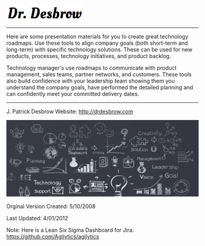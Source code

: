<a href="http://www.drdesbrow.com" target="_blank"><img src="https://github.com/PatrickDesbrow/Technology-Hundred-Day-Plan/blob/master/Logo.png" alt="Logo"></a> 
<hr>

Here are some presentation materials for you to create great technology roadmaps. Use these tools to align company goals (both short-term and long-term) with specific technology solutions. These can be used for new products, processes, technology initiatives, and product backlog. 

Technology manager's use roadmaps to communicate with product management, sales teams, partner networks, and customers. These tools also build confidence with your leadership team showing them you understand the company goals, have performed the detailed planning and can confidently meet your committed delivery dates.

<hr>

J. Patrick Desbrow Website: http://drdesbrow.com

<a href="http://www.drdesbrow.com" target="_blank"><img src="https://github.com/PatrickDesbrow/Technology-Hundred-Day-Plan/blob/master/page-home.jpg" height="200" width="100%" alt="Banner"></a>

Orginal Version Created: 5/10/2008

Last Updated: 4/01/2012

Note: Here is a Lean Six Sigma Dashboard for Jira: https://github.com/Agilytics/agilytics
